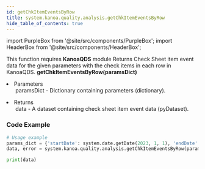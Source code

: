```yaml
---
id: getChkItemEventsByRow
title: system.kanoa.quality.analysis.getChkItemEventsByRow
hide_table_of_contents: true
---
```


import PurpleBox from '@site/src/components/PurpleBox';
import HeaderBox from '@site/src/components/HeaderBox';

<PurpleBox>This function requires <b>KanoaQDS</b> module</PurpleBox>
<HeaderBox header="Description">Returns Check Sheet item event data for the given parameters with the check items in each row in KanoaQDS.</HeaderBox>
<HeaderBox header="Syntax">
    <b>getChkItemEventsByRow(paramsDict)</b>
    <li> Parameters <br />
        <ul>paramsDict - Dictionary containing parameters (dictionary).</ul>
    </li>
    <li> Returns <br />
        <ul>data - A dataset containing check sheet item event data (pyDataset).</ul>
    </li>
</HeaderBox>

### Code Example
```python
# Usage example
params_dict = {'startDate': system.date.getDate(2023, 1, 1), 'endDate': system.date.getDate(2023, 12, 31), 'chkShtId': 123}
data, error = system.kanoa.quality.analysis.getChkItemEventsByRow(paramsDict=params_dict)

print(data)